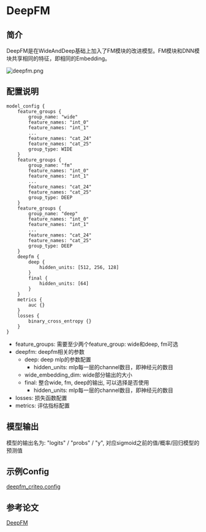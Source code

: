 # DeepFM

## 简介

DeepFM是在WideAndDeep基础上加入了FM模块的改进模型。FM模块和DNN模块共享相同的特征，即相同的Embedding。

![deepfm.png](../../images/models/deepfm.png)

## 配置说明

```
model_config {
    feature_groups {
        group_name: "wide"
        feature_names: "int_0"
        feature_names: "int_1"
        ...
        feature_names: "cat_24"
        feature_names: "cat_25"
        group_type: WIDE
    }
    feature_groups {
        group_name: "fm"
        feature_names: "int_0"
        feature_names: "int_1"
        ...
        feature_names: "cat_24"
        feature_names: "cat_25"
        group_type: DEEP
    }
    feature_groups {
        group_name: "deep"
        feature_names: "int_0"
        feature_names: "int_1"
        ...
        feature_names: "cat_24"
        feature_names: "cat_25"
        group_type: DEEP
    }
    deepfm {
        deep {
            hidden_units: [512, 256, 128]
        }
        final {
            hidden_units: [64]
        }
    }
    metrics {
        auc {}
    }
    losses {
        binary_cross_entropy {}
    }
}
```

- feature_groups: 需要至少两个feature_group: wide和deep, fm可选
- deepfm: deepfm相关的参数
  - deep: deep mlp的参数配置
    - hidden_units: mlp每一层的channel数目，即神经元的数目
  - wide_embedding_dim: wide部分输出的大小
  - final: 整合wide, fm, deep的输出, 可以选择是否使用
    - hidden_units: mlp每一层的channel数目，即神经元的数目
- losses: 损失函数配置
- metrics: 评估指标配置

## 模型输出

模型的输出名为: "logits" / "probs" / "y", 对应sigmoid之前的值/概率/回归模型的预测值

## 示例Config

[deepfm_criteo.config](https://tzrec.oss-cn-beijing.aliyuncs.com/config/models/deepfm_criteo.config)

## 参考论文

[DeepFM](https://arxiv.org/abs/1703.04247)
